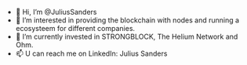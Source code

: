 - 👋 Hi, I’m @JuliusSanders
- 👀 I’m interested in providing the blockchain with nodes and running a ecosysteem for different companies.
- 🌱 I’m currently invested in STRONGBLOCK, The Helium Network and Ohm.
- 📫 U can reach me on LinkedIn: Julius Sanders

<!---
JuliusSanders/JuliusSanders is a ✨ special ✨ repository because its `README.md` (this file) appears on your GitHub profile.
You can click the Preview link to take a look at your changes.
--->
